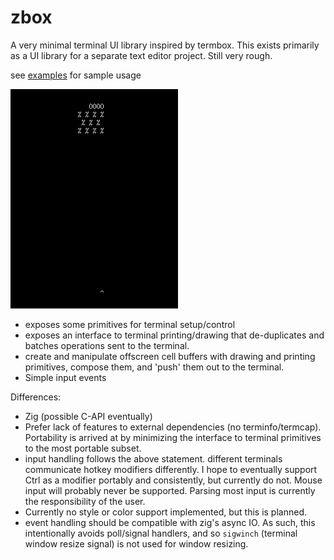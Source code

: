 # zbox

A very minimal terminal UI library inspired by termbox. This exists primarily
as a UI library for a separate text editor project. Still very rough.

see [examples](examples) for sample usage

![invaderdemo](examples/invader-zig.gif)

* exposes some primitives for terminal setup/control
* exposes an interface to terminal printing/drawing that de-duplicates and
batches operations sent to the terminal.
* create and manipulate offscreen cell buffers with drawing and printing
primitives, compose them, and 'push' them out to the terminal.
* Simple input events

Differences:

* Zig (possible C-API eventually)
* Prefer lack of features to external dependencies (no terminfo/termcap). 
Portability is arrived at by minimizing the interface to terminal primitives
to the most portable subset.
* input handling follows the above statement. different terminals communicate
hotkey modifiers differently. I hope to eventually support Ctrl as a modifier
portably and consistently, but currently do not. Mouse input will probably 
never be supported.
Parsing most input is currently the responsibility of the user.
* Currently no style or color support implemented, but this is planned.
* event handling should be compatible with zig's async IO. As such, this
intentionally avoids poll/signal handlers, and so `sigwinch` (terminal window
resize signal) is not used for window resizing.